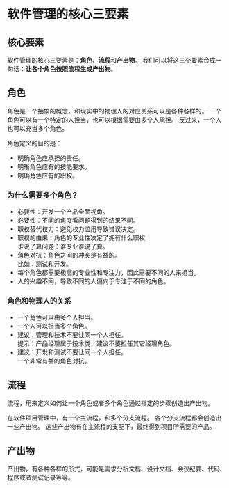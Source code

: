 # 软件管理的核心三要素

## 核心要素

软件管理的核心三要素是：**角色**、**流程**和**产出物**。
我们可以将这三个要素合成一句话：**让各个角色按照流程生成产出物**。

## 角色

角色是一个抽象的概念，和现实中的物理人的对应关系可以是各种各样的。
一个角色可以有一个特定的人担当，也可以根据需要由多个人承担。
反过来，一个人也可以充当多个角色。

角色定义的目的是：

- 明确角色应承担的责任。
- 明晰角色应有的技能要求。
- 明确角色应有的职权。

### 为什么需要多个角色？

- 必要性：开发一个产品全面视角。
- 必要性：不同的角度看问题得到的结果不同。
- 职权替代权力：避免权力滥用导致错误决定。
- 职权的由来：角色的专业性决定了拥有什么职权  
  谁说了算问题：谁专业谁说了算。
- 角色对抗：角色之间的冲突是有益的。  
  比如：测试和开发。
- 每个角色都需要极高的专业性和专注力，因此需要不同的人来担当。
- 人的兴趣不同，导致不同的人偏向于专注于不同的角色。

### 角色和物理人的关系

- 一个角色可以由多个人担当。
- 一个人可以担当多个角色。
- 建议：管理和技术不要让同一个人担任。  
  提示：产品经理属于技术类，建议不要担任其它经理角色。
- 建议：开发和测试不要让同一个人担任。  
  一个非常有益的角色对抗。

## 流程

流程，用来定义如何让一个角色或者多个角色通过指定的步骤创造出产出物。

在软件项目管理中，有一个主流程，和多个分支流程。
各个分支流程都会创造出一些产出物。
这些产出物有在主流程的支配下，最终得到项目所需要的产品。

## 产出物

产出物，有各种各样的形式，可能是需求分析文档、设计文档、会议纪要、代码、程序或者测试记录等等。
